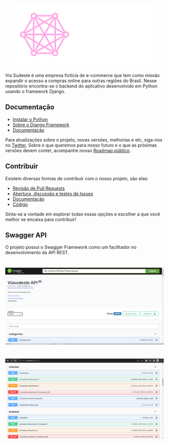 <h1 align="center">
  <picture>
    <img alt="Via Sudeste Logo" src="resources/viasudeste-logo-branco.png">
  </picture>
</h1>

Via Sudeste é uma empresa fictícia de e-commerce que tem como missão 
expandir o acesso a compras online para outras regiões do Brasil. 
Nesse repositório encontra-se o backend do aplicativo desenvolvido em Python usando o framework Django.

## Documentação

* [Instalar o Python](https://python.org.br/instalacao-windows/)
* [Sobre o Django Framework](https://www.djangoproject.com/)
* [Documentação](www.google.com)

Para atualizações sobre o projeto, novas versões, melhorias e etc, siga-nos no [Twitter](www.twitter.com).
Sobre o que queremos para nosso futuro e o que as próximas versões devem conter, acompanhe nosso [Roadmap público](http://localhost:8000/roadmap/).

## Contribuir

Existem diversas formas de contribuir com o nosso projeto, são elas:

* [Revisão de Pull Requests](www.google.com)
* [Abertura, discussão e testes de Issues](www.google.com)
* [Documentação](http://localhost:8000/)
* [Código](http://localhost:8000/contributing/)

Sinta-se a vontade em explorar todas essas opções e escolher a que você melhor se encaixa para contribuir!

## Swagger API

O projeto possui o Swagger Framework como um facilitador no desenvolvimento da API REST. 

<h1 align="center">
  <picture>
    <img alt="Via Sudeste Logo" src="resources/django-swagger-1.png">
  </picture>
</h1>

<h1 align="center">
  <picture>
    <img alt="Via Sudeste Logo" src="resources/django-swagger-2.png">
  </picture>
</h1>
